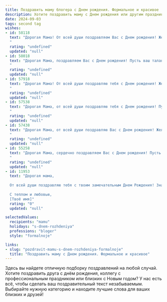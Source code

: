 ```yaml
---
title: Поздравить маму блогера c Днем рождения. Формальное и красивое
description: Хотите поздравить маму c Днем рождения или другим праздником? Наш ИИ создаст незабываемое поздравление, а вы обязательно выделитесь среди других.  
date: 2024-09-03
tags: second tag
wishes:
- id: 58118
  text: "Дорогая Мама! От всей души поздравляем Вас с Днем рождения! Желаем Вам ярких и интересных сюжетов для блога, вдохновения, радости, любви, здоровья и чтобы Ваши идеи всегда находили отклик у Вашей аудитории.
  "
  rating: "undefined"
  updated: "null"
- id: 58018
  text: "Дорогая Мама, поздравляем Вас с Днем рождения! Пусть ваш талант блогера продолжает вдохновлять и радовать ваших подписчиков, а жизнь будет наполнена яркими красками и вдохновением. Желаем Вам крепкого здоровья, счастья и неиссякаемой энергии!
  "
  rating: "undefined"
  updated: "null"
- id: 57918
  text: "Дорогая Мама! От всей души поздравляю тебя с Днем рождения! Желаю тебе крепкого здоровья, вдохновения и новых творческих успехов в твоей работе блогера. Пусть твои идеи всегда находят отклик у аудитории, а каждый день приносит радость и новые возможности!
  "
  rating: "undefined"
  updated: "null"
- id: 57538
  text: "Дорогая Мама, от всей души поздравляю тебя с Днем рождения! Пусть твой талант блогера приносит тебе радость и вдохновение, а твой оптимизм и харизма продолжают вдохновлять твоих подписчиков. Желаю тебе бесконечного вдохновения, новых творческих успехов и море позитивных эмоций!
  "
  rating: "undefined"
  updated: "null"
- id: 57438
  text: "Дорогая Мама, от всей души поздравляю Вас с Днем рождения! Желаю Вам творческого вдохновения, огромной аудитории, которая будет с интересом следить за Вашим блогом, и, конечно же, здоровья, счастья и успехов во всех начинаниях. Пусть каждый день приносит Вам радость и новые идеи!
  "
  rating: "undefined"
  updated: "null"
- id: 55258
  text: "Дорогая Мама, сердечно поздравляем Вас с Днем рождения! Пусть Ваш творческий путь блогера будет полон вдохновения, интересных событий и верных подписчиков. Желаем Вам крепкого здоровья, неиссякаемой энергии и радости от каждого прожитого дня.
  "
  rating: "undefined"
  updated: "null"
- id: 11953
  text: "Дорогая мама,
  
  От всей души поздравляю тебя с твоим замечательным Днем Рождения! Знаю, насколько ты любишь свой творческий путь в роли блогера, и хочу пожелать тебе неиссякаемого вдохновения и успехов в твоих проектах. Пусть каждый день приносит тебе радость и новые достижения, а твой блог процветает и вдохновляет все больше и больше людей.
  
  С теплом и любовью,
  [Твоё имя]"
  rating: "0"
  updated: "null"

selectedValues:
  recipients: "mamu"
  holidays: "s-dnem-rozhdeniya"
  professions: "bloger"
  style: "formalnoje"

links:
- slug: "pozdravit-mamu-s-dnem-rozhdeniya-formalnoje"
  title: "Поздравить маму c Днем рождения. Формальное и красивое"
---
```


Здесь вы найдете отличную подборку поздравлений на любой случай. 
Хотите поздравить друга с днём рождения, коллегу с профессиональным праздником или близких с Новым годом? У нас есть всё, чтобы сделать ваш поздравительный текст незабываемым. Выбирайте нужную категорию и находите лучшие слова для ваших близких и друзей!
